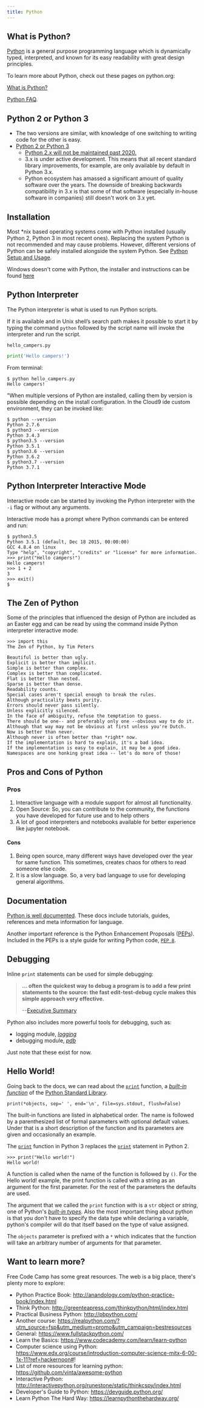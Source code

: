 ```yaml
---
title: Python
---
```


## What is Python?

<a href='https://www.python.org' target='_blank' rel='nofollow'>Python</a> is a general purpose programming language which is dynamically typed, interpreted, and known for its easy readability with great design principles.

To learn more about Python, check out these pages on python.org:

<a href='https://www.python.org/doc/essays/blurb/' target='_blank' rel='nofollow'>What is Python?</a>

<a href='https://docs.python.org/3/faq/general.html' target='_blank' rel='nofollow'>Python FAQ</a>.

## Python 2 or Python 3

*   The two versions are similar, with knowledge of one switching to writing code for the other is easy.
*   <a href='https://wiki.python.org/moin/Python2orPython3' target='_blank' rel='nofollow'>Python 2 or Python 3</a>
    *   <a href='https://www.python.org/dev/peps/pep-0373/' target='_blank' rel='nofollow'>Python 2.x will not be maintained past 2020.</a> 
    * 3.x is under active development. This means that all recent standard library improvements, for example, are only available by default in Python 3.x.
    *   Python ecosystem has amassed a significant amount of quality software over the years. The downside of breaking backwards compatibility in 3.x is that some of that software (especially in-house software in companies) still doesn't work on 3.x yet.

## Installation

Most *nix based operating systems come with Python installed (usually Python 2, Python 3 in most recent ones). Replacing the system Python is not recommended and may cause problems. However, different versions of Python can be safely installed alongside the system Python. See <a href='https://docs.python.org/3/using/index.html' target='_blank' rel='nofollow'>Python Setup and Usage</a>.

Windows doesn't come with Python, the installer and instructions can be found <a href='https://docs.python.org/3/using/windows.html' target='_blank' rel='nofollow'>here</a>

## Python Interpreter

The Python interpreter is what is used to run Python scripts.

If it is available and in Unix shell’s search path makes it possible to start it by typing the command `python` followed by the script name will invoke the interpreter and run the script.

`hello_campers.py`

```python
print('Hello campers!')
```

From terminal:

    $ python hello_campers.py
    Hello campers!

"When multiple versions of Python are installed, calling them by version is possible depending on the install configuration. In the Cloud9 ide custom environment, they can be invoked like:

    $ python --version
    Python 2.7.6
    $ python3 --version
    Python 3.4.3
    $ python3.5 --version
    Python 3.5.1
    $ python3.6 --version
    Python 3.6.2 
    $ python3.7 --version
    Python 3.7.1

## Python Interpreter Interactive Mode

Interactive mode can be started by invoking the Python interpreter with the `-i` flag or without any arguments.

Interactive mode has a prompt where Python commands can be entered and run:

    $ python3.5
    Python 3.5.1 (default, Dec 18 2015, 00:00:00)
    GCC 4.8.4 on linux
    Type "help", "copyright", "credits" or "license" for more information.
    >>> print("Hello campers!")
    Hello campers!
    >>> 1 + 2
    3
    >>> exit()
    $

## The Zen of Python

Some of the principles that influenced the design of Python are included as an Easter egg and can be read by using the command inside Python interpreter interactive mode:

    >>> import this
    The Zen of Python, by Tim Peters

    Beautiful is better than ugly.
    Explicit is better than implicit.
    Simple is better than complex.
    Complex is better than complicated.
    Flat is better than nested.
    Sparse is better than dense.
    Readability counts.
    Special cases aren't special enough to break the rules.
    Although practicality beats purity.
    Errors should never pass silently.
    Unless explicitly silenced.
    In the face of ambiguity, refuse the temptation to guess.
    There should be one-- and preferably only one --obvious way to do it.
    Although that way may not be obvious at first unless you're Dutch.
    Now is better than never.
    Although never is often better than *right* now.
    If the implementation is hard to explain, it's a bad idea.
    If the implementation is easy to explain, it may be a good idea.
    Namespaces are one honking great idea -- let's do more of those!


## Pros and Cons of Python
### Pros
1. Interactive language with a module support for almost all functionality.
2. Open Source: So, you can contribute to the community, the functions you have developed for future use and to help others
3. A lot of good interpreters and notebooks available for better experience like jupyter notebook.

#### Cons
1. Being open source, many different ways have developed over the year for same function. This sometimes, creates chaos for others to read someone else code.
2. It is a slow language. So, a very bad language to use for developing general algorithms.

## Documentation

<a href='https://docs.python.org/3/' target='_blank' rel='nofollow'>Python is well documented</a>. These docs include tutorials, guides, references and meta information for language.

Another important reference is the Python Enhancement Proposals (<a href='https://www.python.org/dev/peps/' target='_blank' rel='nofollow'>PEPs</a>). Included in the PEPs is a style guide for writing Python code, <a href='https://www.python.org/dev/peps/pep-0008/' target='_blank' rel='nofollow'>`PEP 8`</a>.

## Debugging

Inline `print` statements can be used for simple debugging:

> **... often the quickest way to debug a program is to add a few print statements to the source: the fast edit-test-debug cycle makes this simple approach very effective.**
> 
> --<a href='https://www.python.org/doc/essays/blurb/' target='_blank' rel='nofollow'>Executive Summary</a>

Python also includes more powerful tools for debugging, such as:

*   logging module, <a href='https://docs.python.org/3/library/logging.html' target='_blank' rel='nofollow'>_logging_</a>
*   debugging module, <a href='https://docs.python.org/3/library/pdb.html' target='_blank' rel='nofollow'>_pdb_</a>

Just note that these exist for now.

## Hello World!

Going back to the docs, we can read about the <a href='https://docs.python.org/3/library/functions.html#print' target='_blank' rel='nofollow'>`print`</a> function, a <a href='https://docs.python.org/3/library/functions.html' target='_blank' rel='nofollow'>_built-in function_</a> of the <a href='https://docs.python.org/3/library/index.html' target='_blank' rel='nofollow'>Python Standard Library</a>.

    print(*objects, sep=' ', end='\n', file=sys.stdout, flush=False)

The built-in functions are listed in alphabetical order. The name is followed by a parenthesized list of formal parameters with optional default values. Under that is a short description of the function and its parameters are given and occasionally an example.

The <a href='https://docs.python.org/3/library/functions.html#print' target='_blank' rel='nofollow'>`print`</a> function in Python 3 replaces the <a href='https://docs.python.org/2/reference/simple_stmts.html#print' target='_blank' rel='nofollow'>`print`</a> statement in Python 2.

    >>> print("Hello world!")
    Hello world!

A function is called when the name of the function is followed by `()`. For the Hello world! example, the print function is called with a string as an argument for the first parameter. For the rest of the parameters the defaults are used.

The argument that we called the `print` function with is a `str` object or _string_, one of Python's <a href='https://docs.python.org/3/library/stdtypes.html#text-sequence-type-str' target='_blank' rel='nofollow'>_built-in types_</a>.
Also the most important thing about python is that you don't have to specify the data type while declaring a variable, python's compiler
will do that itself based on the type of value assigned.

The `objects` parameter is prefixed with a `*` which indicates that the function will take an arbitrary number of arguments for that parameter.

## Want to learn more?

Free Code Camp has some great resources. The web is a big place, there's plenty more to explore:
* Python Practice Book: http://anandology.com/python-practice-book/index.html
* Think Python: http://greenteapress.com/thinkpython/html/index.html
* Practical Business Python: http://pbpython.com/
* Another course: https://realpython.com/?utm_source=fsp&utm_medium=promo&utm_campaign=bestresources
* General: https://www.fullstackpython.com/
* Learn the Basics: https://www.codecademy.com/learn/learn-python
* Computer science using Python: https://www.edx.org/course/introduction-computer-science-mitx-6-00-1x-11?ref=hackernoon#!
* List of more resources for learning python: https://github.com/vinta/awesome-python
* Interactive Python: http://interactivepython.org/runestone/static/thinkcspy/index.html
* Developer's Guide to Python: https://devguide.python.org/
* Learn Python The Hard Way: https://learnpythonthehardway.org/
